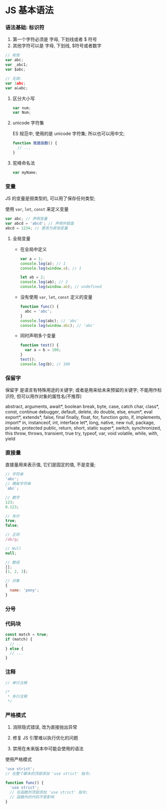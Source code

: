 # JS 基本语法

### 语法基础: 标识符

1.  第一个字符必须是 字母, 下划线或者 $ 符号
1.  其他字符可以是 字母, 下划线, $符号或者数字

```js
// 有效
var abc;
var _abc1;
var $abc;

// 无效:
var 1abc;
var a&abc;
```

1.  区分大小写

    ```js
    var num;
    var Num;
    ```

1.  unicode 字符集

    ES 规范中, 使用的是 unicode 字符集; 所以也可以用中文;

    ```js
    function 我是函数() {
      // ...
    }
    ```

1.  驼峰命名法

    ```js
    var myName;
    ```

### 变量

JS 的变量是弱类型的, 可以用了保存任何类型;

使用 `var`, `let`, `const` 来定义变量

```js
var abc; // 声明变量
var abcd = 'abcd'; // 声明并赋值
abcd = 1234; // 更改为其他变量
```

1.  全局变量

    - 在全局中定义

      ```js
      var a = 1;
      console.log(a); // 1
      console.log(window.a); // 1

      let ab = 2;
      console.log(ab); // 2
      console.log(window.ab); // undefined
      ```


    - 没有使用 `var`, `let`, `const` 定义的变量

        ```js
        function func() {
          abc = 'abc';
        }
        console.log(abc); // 'abc'
        console.log(window.abc); // 'abc'
        ```

    - 同时声明多个变量

      ```js
      function test() {
        var a = b = 100;
      }
      test();
      console.log(b); // 100
      ```

### 保留字

保留字 是语言有特殊用途的关键字; 或者是用来给未来预留的关键字;
不能用作标识符, 但可以用作对象的属性名(不推荐)

abstract, arguments, await*, boolean
break, byte, case, catch
char, class*, const, continue
debugger, default, delete, do
double, else, enum*, eval
export*, extends*, false, final
finally, float, for, function
goto, if, implements, import*
in, instanceof, int, interface
let*, long, native, new
null, package, private, protected
public, return, short, static
super*, switch, synchronized, this
throw, throws, transient, true
try, typeof, var, void
volatile, while, with, yield

### 直接量

直接量用来表示值, 它们是固定的值, 不是变量;

```js
// 字符串
'abc';
// 模板字符串
`abc`;

// 数字
123;
0.123;

// 布尔
true;
false;

// 正则
/ab/g;

// Null
null;

// 数组
[];
[1, 2, 3];

// 对象
{
  name: 'pony';
}
```

### 分号

### 代码块

```js
const match = true;
if (match) {
  // ...
} else {
  // ...
}
```

### 注释

```js
// 单行注释

/*
 * 多行注释
 */
```

### 严格模式

1.  消除隐式错误, 改为直接抛出异常

1.  修复 JS 引擎难以执行优化的问题

1.  禁用在未来版本中可能会使用的语法

使用严格模式

```js
'use strict';
// 在整个脚本的顶部添加 'use strict' 指令;
```

```js
function func() {
  'use strict';
  // 在函数的顶部添加 'use strict' 指令;
  // 函数外的代码不受影响
}
```
